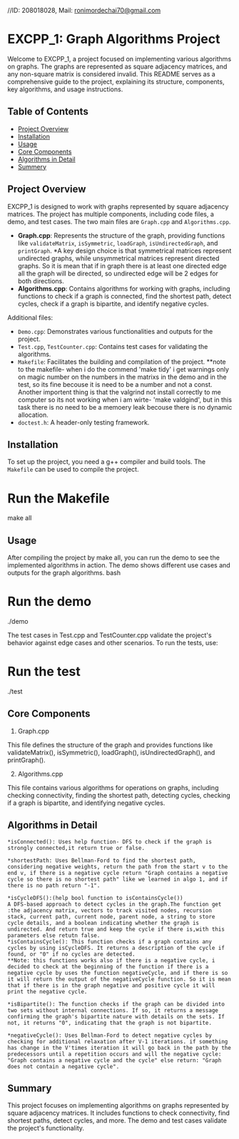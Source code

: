 //ID: 208018028, Mail: ronimordechai70@gmail.com
# EXCPP_1: Graph Algorithms Project

Welcome to EXCPP_1, a project focused on implementing various algorithms on graphs. The graphs are represented as square adjacency matrices, and any non-square matrix is considered invalid. This README serves as a comprehensive guide to the project, explaining its structure, components, key algorithms, and usage instructions.

## Table of Contents
- [Project Overview](#project-overview)
- [Installation](#installation)
- [Usage](#usage)
- [Core Components](#core-components)
- [Algorithms in Detail](#algorithms-in-detail)
- [Summery](#summery)

## Project Overview
EXCPP_1 is designed to work with graphs represented by square adjacency matrices. The project has multiple components, including code files, a demo, and test cases. The two main files are `Graph.cpp` and `Algorithms.cpp`.

- **Graph.cpp**: Represents the structure of the graph, providing functions like `validateMatrix`, `isSymmetric`, `loadGraph`, `isUndirectedGraph`, and `printGraph`.            *A key design choice is that symmetrical matrices represent undirected graphs, while unsymmetrical matrices represent directed graphs. So it is mean that if in graph there is at least one directed edge all the graph will be directed, so undirected edge will be 2 edges for both directions.
- **Algorithms.cpp**: Contains algorithms for working with graphs, including functions to check if a graph is connected, find the shortest path, detect cycles, check if a graph is bipartite, and identify negative cycles.

Additional files:
- `Demo.cpp`: Demonstrates various functionalities and outputs for the project.
- `Test.cpp`, `TestCounter.cpp`: Contains test cases for validating the algorithms.
- `Makefile`: Facilitates the building and compilation of the project.
 **note to the makefile- when i do the commend 'make tidy' i get warnings only on magic number on the numbers in the matrixs in the demo and in the test, so its fine becouse it is need to be a number and not a const. Another importent thing is that the valgrind not install correctly to me computer so its not working when i am wirte- 'make valdgind', but in this task there is no need to be a memoery leak becouse there is no dynamic allocation.
- `doctest.h`: A header-only testing framework.

## Installation
To set up the project, you need a g++ compiler and build tools. The `Makefile` can be used to compile the project.
# Run the Makefile
make all

## Usage
After compiling the project by make all, you can run the demo to see the implemented algorithms in action. The demo shows different use cases and outputs for the graph algorithms.
bash

# Run the demo
./demo

The test cases in Test.cpp and TestCounter.cpp validate the project's behavior against edge cases and other scenarios. To run the tests, use:

# Run the test
./test

## Core Components
1. Graph.cpp

This file defines the structure of the graph and provides functions like validateMatrix(), isSymmetric(), loadGraph(), isUndirectedGraph(), and printGraph().

2. Algorithms.cpp

This file contains various algorithms for operations on graphs, including checking connectivity, finding the shortest path, detecting cycles, checking if a graph is bipartite, and identifying negative cycles.

## Algorithms in Detail

    *isConnected(): Uses help function- DFS to check if the graph is strongly connected,it return true or false.

    *shortestPath: Uses Bellman-Ford to find the shortest path, considering negative weights, return the path from the start v to the end v, if there is a negative cycle return "Graph contains a negative cycle so there is no shortest path" like we learned in algo 1, and if there is no path return "-1".
    
    *isCycleDFS():(help bool function to isContainsCycle()) 
    A DFS-based approach to detect cycles in the graph.The function get :the adjacency matrix, vectors to track visited nodes, recursion stack, current path, current node, parent node, a string to store cycle details, and a boolean indicating whether the graph is undirected. And return true and keep the cycle if there is,with this parameters else retutn false.
    *isContainsCycle(): This function checks if a graph contains any cycles by using isCycleDFS. It returns a description of the cycle if found, or "0" if no cycles are detected. 
    **Note: this functions works also if there is a negative cycle, i decided to check at the beginning of the function if there is a negative cycle by uses the function negativeCycle, and if there is so it will return the output of the negativeCycle function. So it is mean that if there is in the graph negative and positive cycle it will print the negative cycle.

    *isBipartite(): The function checks if the graph can be divided into two sets without internal connections. If so, it returns a message confirming the graph's bipartite nature with details on the sets. If not, it returns "0", indicating that the graph is not bipartite.

    *negativeCycle(): Uses Bellman-Ford to detect negative cycles by checking for additional relaxation after V-1 iterations. if something has change in the V'times iteration it will go back in the path by the predecessors until a repetition occurs and will the negative cycle: "Graph contains a negative cycle and the cycle" else return: "Graph does not contain a negative cycle".
    


## Summary

This project focuses on implementing algorithms on graphs represented by square adjacency matrices. It includes functions to check connectivity, find shortest paths, detect cycles, and more. The demo and test cases validate the project's functionality. 




 



